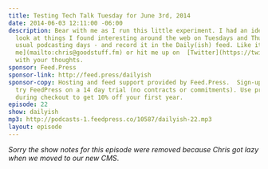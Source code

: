 ```yaml
---
title: Testing Tech Talk Tuesday for June 3rd, 2014
date: 2014-06-03 12:11:00 -06:00
description: Bear with me as I run this little experiment. I had an idea to do a quick
  look at things I found interesting around the web on Tuesdays and Thursdays - my
  usual podcasting days - and record it in the Daily(ish) feed. Like it? Hate it?  [Email
  me](mailto:chris@goodstuff.fm) or hit me up on  [Twitter](https://twitter.com/iChris)
  with your thoughts.
sponsor: Feed.Press
sponsor-link: http://feed.press/dailyish
sponsor-copy: Hosting and feed support provided by Feed.Press.  Sign-up today and
  try FeedPress on a 14 day trial (no contracts or commitments). Use promo code "dailyish"
  during checkout to get 10% off your first year.
episode: 22
show: dailyish
mp3: http://podcasts-1.feedpress.co/10587/dailyish-22.mp3
layout: episode
---
```


<em>Sorry the show notes for this episode were removed because Chris got lazy when we moved to our new CMS</em>.
